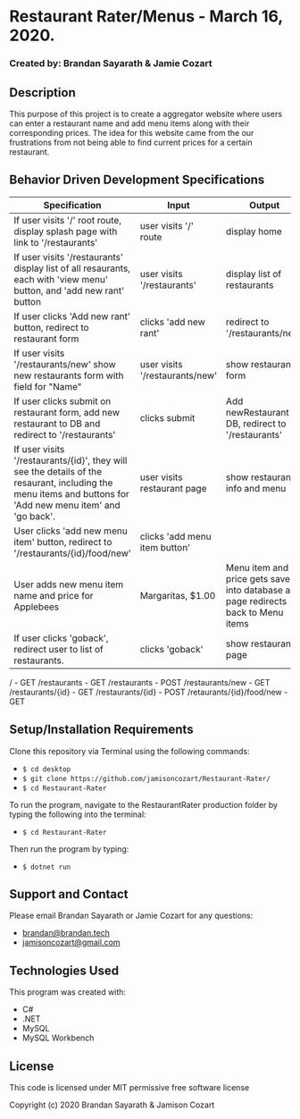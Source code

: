 # Restaurant Rater/Menus - March 16, 2020. 

### Created by: Brandan Sayarath & Jamie Cozart

## Description

This purpose of this project is to create a aggregator website where users can enter a restaurant name and add menu items along with their corresponding prices.  The idea for this website came from the our frustrations from not being able to find current prices for a certain restaurant. 

## Behavior Driven Development Specifications

| Specification             | Input 	|     Output      |
|-------------------------	|-------	|----------------	|
|If user visits '/' root route, display splash page with link to '/restaurants' | user visits '/' route | display home|
| If user visits '/restaurants' display list of all resaurants, each with 'view menu' button, and 'add new rant' button | user visits '/restaurants' | display list of restaurants|
| If user clicks 'Add new rant' button, redirect to restaurant form | clicks 'add new rant' | redirect to '/restaurants/new'|
| If user visits '/restaurants/new' show new restaurants form with field for "Name" | user visits '/restaurants/new' | show restaurant form |
| If user clicks submit on restaurant form, add new restaurant to DB and redirect to '/restaurants' | clicks submit | Add newRestaurant to DB, redirect to '/restaurants' |
| If user visits '/restaurants/{id}', they will see the details of the resaurant, including the menu items and buttons for 'Add new menu item' and 'go back'. | user visits restaurant page | show restaurant info and menu |
| User clicks 'add new menu item' button, redirect to '/restaurants/{id}/food/new' | clicks 'add menu item button'| 
| User adds new menu item name and price for Applebees | Margaritas, $1.00 | Menu item and price gets saved into database and page redirects back to Menu items | 
|If user clicks 'goback', redirect user to list of restaurants.|clicks 'goback'|show restaurants page|

/ - GET
/restaurants - GET
/restaurants - POST
/restaurants/new - GET
/restaurants/{id} - GET
/restaurants/{id} - POST
/retaurants/{id}/food/new - GET


## Setup/Installation Requirements

Clone this repository via Terminal using the following commands:
* ```$ cd desktop```
* ```$ git clone https://github.com/jamisoncozart/Restaurant-Rater/```
* ```$ cd Restaurant-Rater```

To run the program, navigate to the RestaurantRater production folder by typing the following into the terminal: 

* ```$ cd Restaurant-Rater```

Then run the program by typing:
* ```$ dotnet run```


## Support and Contact

Please email Brandan Sayarath or Jamie Cozart for any questions:

* brandan@brandan.tech
* jamisoncozart@gmail.com

## Technologies Used

This program was created with:

* C#
* .NET
* MySQL
* MySQL Workbench

## License

This code is licensed under MIT permissive free software license

Copyright (c) 2020 Brandan Sayarath & Jamison Cozart
